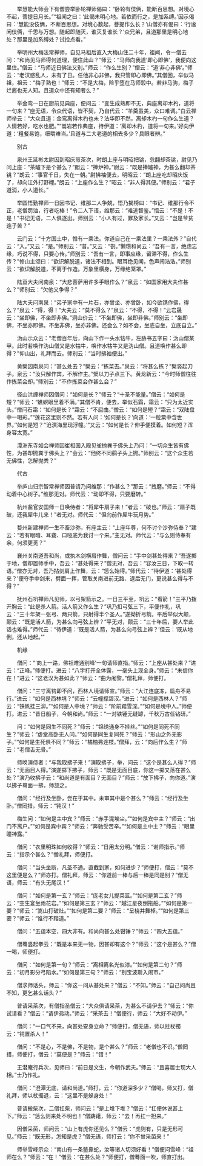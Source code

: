 <!-- { "loadSidebar": true } -->
　　举慧能大师会下有僧尝举卧轮禅师偈曰：“卧轮有伎俩，能断百思想。对境心不起，菩提日月长。”“祖闻之曰：‘此偈未明心地。若依而行之，是加系缚。’因示偈曰：‘慧能没伎俩，不断百思想。对境心数起，菩提作么长？’山僧亦有偈曰：‘行谧闲伎俩，千思与万想。随起即随灭，谁灭复谁长？’众兄弟，且道那里是明心地处？那里是加系缚处？试捡点看。”

　　举明州大梅法常禅师，自见马祖后直入大梅山住二十年，祖闻，令一僧去问：“和尚见马师得何道理，便住此山？”师云：“马师向我道‘即心即佛’，我便向这里住。”僧云：“马师近日佛法又别。”师云：“作么生别？”僧云：“道‘非心非佛’。”师云：“老汉惑乱人，未有了日。任他非心非佛，我只管即心即佛。”其僧回，举似马祖，祖云：“梅子熟也！”师云：“不是大梅，险乎堕在马师彀中。若非马驹，梅子烂酱也无人知。且道众中还有知者么？”

　　举金鸾一日在厨前见典座，便问云：“变生成熟即不无，典座离却木杓，道将一句来？”座无语，令众代语，皆不契，乃自代云：“羊羹虽美，众口难调。”白云禅师举云：“大众且道：金鸾离得木杓也未？法华即不然，离却木杓一句作么生道？人情若好，吃水也肥。”“嵩岩若作典座，待伊道：‘离却木杓，道将一句来。’好向伊道：‘粗餐易饱，细嚼难当。’且道与二大老道的相去多少？具眼者辨。”

　　别古

　　泉州王延彬太尉因到昭庆煎茶次，时朗上座与明昭把铫，忽翻却茶铫，尉见乃问上座：“茶罏下是个甚么？”朗云：“捧炉神。”尉云：“既是捧罏神，为甚么翻却茶铫？”朗云：“事官千日，失在一朝。”尉拂袖便去，明昭云：“朗上座吃却昭庆饭了，却向江外打野榸。”朗云：“上座作么生？”昭云：“非人得其便。”师别云：“君子道消，小人道长。”

　　举圆悟勤禅师一日因书记、维那二人争兢，悟乃揭榜曰：“书记、维那行令不正，老僧罚油，行者吃棒！”令二人下语，维那云：“难逃智鉴。”悟云：“不是！不是！”书记无语，二人俱逐出。师别云：“小人有过，罪及家长。”又云：“岂是爷贫连子苦？”

　　云门云：“十方国土中，惟有一乘法。你道自己在一乘法里？一乘法外？”自代云：“入。”又云：“是。”师别云：“普。”又云：“劄。”懒瓒和尚云：“吾有一言，绝虑忘缘，巧说不得，只要心传。”师别云：“吾有一言，即事应缘，留滞不得，作么生传？”修山主颂曰：“欲识解脱道，诸法不相到。眼耳绝见闻，色声闹浩浩。”师别云：“欲识解脱道，不离于作造。万象里横身，万缘绝笼罩。”

　　陆亘大夫问南泉：“大悲菩萨用许多手眼作么？”泉云：“如国家用大夫作甚么？”师别云：“欠他又争得？”

　　陆大夫问南泉：“弟子家中有一片石，亦曾坐、亦曾卧，如今欲镌作佛，得么？”泉云：“得，得！”大夫云：“莫不得么？”泉云：“不得，不得！”云岩晟云：“坐即佛，不坐即非佛。”洞山价云：“不坐即佛，坐即非佛。”师别云：“坐即佛，不坐亦即佛。不坐非佛，坐亦非佛。还会么？如不会，坐底自坐，立底自立。”

　　沩山示众云：“老僧百年后，向山下作一头水牯牛，左胁书五字曰：沩山僧某甲。此时若唤作沩山僧又是水牯牛，唤作水牯牛又是沩山僧。且道唤作甚么即得？”仰山出，礼拜而去。师别云：“当时拂袖便出。”

　　黄檗因南泉问：“甚么处去？”檗云：“拣菜去。”泉云：“将甚么拣？”檗竖起刀子。泉云：“汝只解作宾，不解作主。”檗以刀子点三下。黄龙新云：“今时师僧往往作拣菜会却。”师别云：“不作拣菜会作甚么会？”

　　径山洪諲禅师因僧问：“如何是长？”师云？“十圣不能量。”僧云：“如何是短？”师云：“蟭螟眼里着不满。”其僧不肯，便去，举似石霜，霜云：“只为太近实头。”僧问石霜：“如何是长？”霜云：“不屈曲。”僧云：“如何是短？”霜云：“双陆盘中一喝彩。”“莲花这里则不然。若有人问：‘如何是长？’向道：‘一粒粟中含世界。’‘如何是短？’‘沧溟海里现浮幢。’”又云：“如何是长？伸手便摸着。如何短？浑身容太宽。”

　　潭洲东寺如会禅师因崔相国入殿见雀抛粪于佛头上乃问：“一切众生皆有佛性，为甚却抛粪于佛头上？”会云：“他终不同鹞子头上抛。”师别云：“这个众生若无佛性，怎解抛粪？”

　　代古

　　举庐山归宗智常禅师因普请乃问维那：“作甚么？”那云：“拽磨。”师云：“不得动着中心树子。”维那无对。师代云：“动即不得，只要磨转。”

　　杭州盐官安国师一日唤侍者：“将犀牛扇子来！”者云：“破也。”师云：“扇子既破，还我犀牛儿来！”者无对。师代云：“但向前作犀牛玩月势。”

　　婺州新建禅师一生不畜沙弥，有座主云：“上座年尊，何不讨个沙弥侍奉？”建云：“若有眼暗、耳聋、口哑底为我讨一个来。”主无对。师代云：“与么则侍奉有余，何须更觅？”

　　襄州关南道吾和尚，或执木剑横肩作舞，僧问云：“手中剑甚处得来？”吾遂掷于地，僧却置师手中，吾云：“甚处得来？”僧无对，吾云：“容汝三日，下取一转语。”僧亦无对，吾乃拈剑肩上作舞，云：“恁么始得。”师代云：“待伊道：‘甚处得来？’便夺手中剑来，劈面一挥，管取关南进前无路、退后无门，更说甚么得与不得？”

　　抚州石巩禅师凡见师，以弓架箭示之。一日三平至，巩云：“看箭！”三平乃拨开胸云：“此是杀人箭。活人箭又作么生？”巩乃扣弓弦三下，平便作礼，巩云：“三十年架一张弓、两只箭，只射得半个圣人。”遂拗折弓箭。平后举似大颠，颠云：“既是活人箭，为甚么向弓弦上辨？”平无对，颠云：“三十年后，要人举此话也难得。”师代云：“待伊道：‘既是活人箭，为甚么向弓弦上辨？’但云：‘既从地倒，还从地起。’”

　　机缘

　　僧问：“‘向上一路，佛祖难通别峰’一句请师直指。”师云：“上座从甚处来？”进云：“正峰。”师便打。进云：“八字打开全体露，一毫头上现全身。”师云：“未信你在！”进云：“这老汉为甚如此？”师云：“曲为阇黎。”僧礼拜，师便打。

　　僧问：“三寸离钩即不问，西林人境请师宣。”师云：“大江连底冻，扁舟不易行。”进云：“如何是西林境？”师云：“云幢撑碧汉。”进云：“如何是西林人？”师云：“铁帆挂三泖。”“如何是人中境？”师云：“阶前踏雪深。”“如何是境中人。”师便打。进云：“昔日船子，今朝和尚。”师云：“一对铁锤无缝罅，千秋万古任钻研。”

　　问：“如何是同生不同死？”师云：“锦绣通身不挂丝。”“如何是同死不同生？”师云：“虚堂高卧无人问。”“如何是同生复同死？”师云：“形山之外无影子。”“如何是生死俱不同？”师云：“橘柚弗连枝。”僧拜，云：“向后作么生？”师云：“老僧舌无骨。”

　　师唤演侍者：“与我取拂子来！”演取拂子，举，问云：“这个是甚么人得？”师云：“无面目人得。”演遂掷下拂子，师云：“既是无面目底，你这一掷又落在甚么处？”演乃收拂子云：“和尚道是有面目？无面目？”师云：“放下拂子，向你道。”演以拂子蓦面一拂，师颔之。

　　僧问：“经行及坐卧，尝在于其中。未审其中是个甚么？”师云：“经行及坐卧。”僧罔措，师云：“钝汉！”

　　梅生问：“如何是主中宾？”师云：“赤手混埃尘。”“如何是宾中主？”师云：“出门不离户。”“如何是宾中宾？”师云：“奔驰受苦辛。”“如何是主中主？”师云：“眼里瞳神露。”

　　僧问：“衣里明珠如何收得？”师云：“日用太分明。”僧云：“谢师指示。”师云：“指示个甚么？”僧礼拜，师便打。

　　僧问：“当头坐断，凡圣不通。直截到家，如何进步？”师便打，僧云：“莫不这里便是么？”师亦打。僧礼拜，师云：“你道前一棒与后一棒是同是别？”僧无语，师云：“有头无尾汉！”

　　僧问：“如何是第一玄？”师云：“庞老女儿提菜篮。”“如何是第二玄？”师云：“空生宴坐雨花岩。”“如何是第三玄？”师云：“越江星夜倒拖船。”“如何是第一要？”师云：“嵩山打破灶。”“如何是第二要？”师云：“呈桡并舞棹。”“如何是第三要？”师云：“谁行不踏道。”

　　僧问：“五蕴本空，四大非有。和尚向甚么处钳锤？”师云：“四大五蕴。”

　　僧蓦竖起拳云：“既是本来无一物，因甚却有这个？”师云：“这个是甚么？”僧一喝，师便打。

　　僧问：“如何是第一句？”师云：“离相离名光似漆。”“如何是第二句？”师云：“初月影分弓陷水。”“如何是第三句？”师云：“别宝波斯入闹市。”

　　僧求师话头，师云：“你这一问从甚处来？”僧云：“不知。”师云：“自己问尚且不知，更乞甚么话头？”

　　普请采茶次，有僧指圣僧云：“大众俱请采茶，为甚么不请伊去？”师云：“你试请看？”僧云：“请伊弗动。”师云：“采茶去！”僧便行，师云：“大好不动伊。”

　　僧问：“一口气不来，向甚处安身立命？”师便打，僧无语，师以拄杖擉云：“钝置杀人！”

　　僧问：“不是心，不是佛，不是物，是个甚么？”师云：“老僧也不识。”僧罔措，师便打，僧云：“莫便是？”师云：“错！”

　　王潜庵行兵次，见师曰：“前日是文生，今朝作武夫。”师云：“且喜居士现大人相。”士乃作礼。

　　僧问：“澄潭无底，请和尚道。”师打，云：“你道深多少？”僧喝，师又打，僧礼拜，师以杖擉退，云：“这里不是躲身处！”

　　普请搬柴次，二僧扛柴，师问云：“是上堆下堆？”僧云：“扛便休说甚上下。”师云：“恁么则来处不明也！”僧踌躇，师云：“去！再扛一担来。”

　　因僧采菌，师问云：“山上有虎你还见么？”僧云：“虎则有，只是无形可见。”师云：“既无形，怎知是虎？”僧无语，师打云：“你不曾采菌来！”

　　师举雪峰示众：“南山有一条鳖鼻蛇，汝等诸人切须好看！”僧便问雪峰：“祖师在么？”师云：“在！”僧云：“在甚么处？”师便打，僧蓦面一吹，师直打出。


